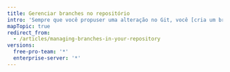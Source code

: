 ```yaml
---
title: Gerenciar branches no repositório
intro: 'Sempre que você propuser uma alteração no Git, você [cria um branch novo](/articles/creating-and-deleting-branches-within-your-repository/). O gerenciamento de branches é uma parte importante do fluxo de trabalho do Git. Depois de algum tempo, sua lista de branches pode crescer, então sempre é bom excluir branches com merge ou obsoletos.'
mapTopic: true
redirect_from:
  - /articles/managing-branches-in-your-repository
versions:
  free-pro-team: '*'
  enterprise-server: '*'
---
```


